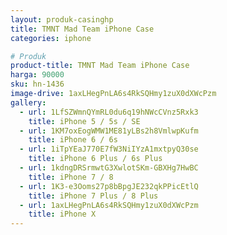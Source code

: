 ```yaml
---
layout: produk-casinghp
title: TMNT Mad Team iPhone Case
categories: iphone

# Produk
product-title: TMNT Mad Team iPhone Case
harga: 90000
sku: hn-1436
image-drive: 1axLHegPnLA6s4RkSQHmy1zuX0dXWcPzm
gallery:
  - url: 1LfSZWmnQYmRL0du6q19hNWcCVnz5Rxk3
    title: iPhone 5 / 5s / SE
  - url: 1KM7oxEogWMW1ME81yLBs2h8VmlwpKufm
    title: iPhone 6 / 6s
  - url: 1iTpYEaJ770E7fW3NiIYzA1mxtpyQ30se
    title: iPhone 6 Plus / 6s Plus
  - url: 1kdngDRSrmwtG3XwlotSKm-GBXHg7HwBC
    title: iPhone 7 / 8
  - url: 1K3-e3Ooms27p8bBpgJE232qkPPicEtlQ
    title: iPhone 7 Plus / 8 Plus
  - url: 1axLHegPnLA6s4RkSQHmy1zuX0dXWcPzm
    title: iPhone X
---
```

